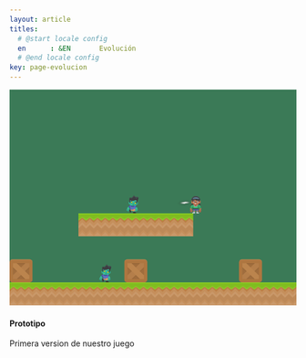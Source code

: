 ```yaml
---
layout: article
titles:
  # @start locale config
  en      : &EN       Evolución
  # @end locale config
key: page-evolucion
---
```


<div class="item">
    <div class="item__image">
      <img class="image image--xl" src="prototipo1.png"/>
    </div>
    <div class="item__content">
      <div class="item__header">
        <h4>Prototipo</h4>
      </div>
      <div class="item__description">
        <p>Primera version de nuestro juego</p>
      </div>
    </div>
  </div>